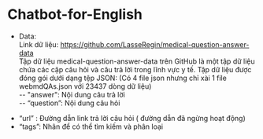 # Chatbot-for-English
- Data:  
Link dữ liệu: https://github.com/LasseRegin/medical-question-answer-data  
Tập dữ liệu medical-question-answer-data trên GitHub là một tập dữ liệu chứa các cặp câu hỏi và câu trả lời trong lĩnh vực y tế. Tập dữ liệu được đóng gói dưới dạng tệp JSON: (Có 4 file json nhưng chỉ xài 1 file webmdQAs.json với 23437 dòng dữ liệu)  
-- "answer": Nội dung câu trả lời  
-- “question”: Nội dung câu hỏi   
* “url” : Đường dẫn link trả lời câu hỏi ( đường dẫn đã ngừng hoạt động)  
* “tags”: Nhãn để có thể tìm kiếm và phân loại  
